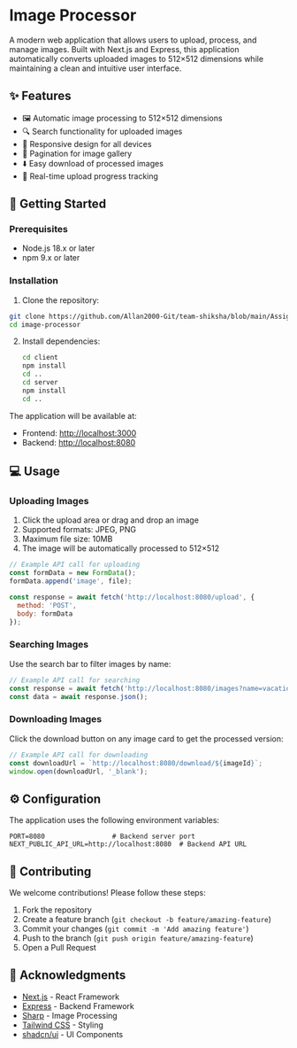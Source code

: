 # Image Processor

A modern web application that allows users to upload, process, and manage images. Built with Next.js and Express, this application automatically converts uploaded images to 512×512 dimensions while maintaining a clean and intuitive user interface.

## ✨ Features

- 🖼️ Automatic image processing to 512×512 dimensions
- 🔍 Search functionality for uploaded images
- 📱 Responsive design for all devices
- 📄 Pagination for image gallery
- ⬇️ Easy download of processed images
- 💨 Real-time upload progress tracking

## 🚀 Getting Started

### Prerequisites

- Node.js 18.x or later
- npm 9.x or later

### Installation

1. Clone the repository:

```bash
git clone https://github.com/Allan2000-Git/team-shiksha/blob/main/Assignment%203%20May%20Twitter%20live/Allan2000-Git
cd image-processor
```

2. Install dependencies:

   ```bash
   cd client
   npm install
   cd ..
   cd server
   npm install
   cd ..
   ```

The application will be available at:

- Frontend: <http://localhost:3000>
- Backend: <http://localhost:8080>

## 💻 Usage

### Uploading Images

1. Click the upload area or drag and drop an image
2. Supported formats: JPEG, PNG
3. Maximum file size: 10MB
4. The image will be automatically processed to 512×512

```javascript
// Example API call for uploading
const formData = new FormData();
formData.append('image', file);

const response = await fetch('http://localhost:8080/upload', {
  method: 'POST',
  body: formData
});
```

### Searching Images

Use the search bar to filter images by name:

```javascript
// Example API call for searching
const response = await fetch('http://localhost:8080/images?name=vacation&page=1&limit=6');
const data = await response.json();
```

### Downloading Images

Click the download button on any image card to get the processed version:

```javascript
// Example API call for downloading
const downloadUrl = `http://localhost:8080/download/${imageId}`;
window.open(downloadUrl, '_blank');
```

## ⚙️ Configuration

The application uses the following environment variables:

```env
PORT=8080                 # Backend server port
NEXT_PUBLIC_API_URL=http://localhost:8080  # Backend API URL
```

## 🤝 Contributing

We welcome contributions! Please follow these steps:

1. Fork the repository
2. Create a feature branch (`git checkout -b feature/amazing-feature`)
3. Commit your changes (`git commit -m 'Add amazing feature'`)
4. Push to the branch (`git push origin feature/amazing-feature`)
5. Open a Pull Request

## 🙏 Acknowledgments

- [Next.js](https://nextjs.org/) - React Framework
- [Express](https://expressjs.com/) - Backend Framework
- [Sharp](https://sharp.pixelplumbing.com/) - Image Processing
- [Tailwind CSS](https://tailwindcss.com/) - Styling
- [shadcn/ui](https://ui.shadcn.com/) - UI Components
